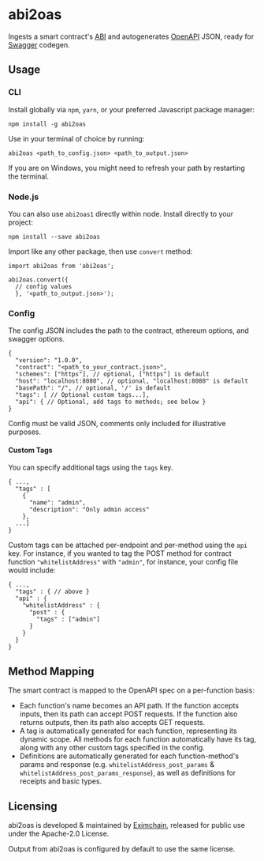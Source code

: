# abi2oas
Ingests a smart contract's [ABI](https://solidity.readthedocs.io/en/develop/abi-spec.html) and autogenerates [OpenAPI](https://swagger.io/specification/) JSON, ready for [Swagger](https://swagger.io/) codegen.

## Usage
### CLI
Install globally via `npm`, `yarn`, or your preferred Javascript package manager:

```
npm install -g abi2oas
```

Use in your terminal of choice by running:

```
abi2oas <path_to_config.json> <path_to_output.json>
```

If you are on Windows, you might need to refresh your path by restarting the terminal.

### Node.js
You can also use `abi2oas1` directly within node.  Install directly to your project:

```
npm install --save abi2oas
```

Import like any other package, then use `convert` method:
```nodejs
import abi2oas from 'abi2oas';

abi2oas.convert({
  // config values
  }, '<path_to_output.json>');
```

### Config
The config JSON includes the path to the contract, ethereum options, and swagger options.  

```
{
  "version": "1.0.0",
  "contract": "<path_to_your_contract.json>",
  "schemes": ["https"], // optional, ["https"] is default
  "host": "localhost:8080", // optional, "localhost:8080" is default
  "basePath": "/", // optional, '/' is default
  "tags": [ // Optional custom tags...],
  "api": { // Optional, add tags to methods; see below }
}
```
Config must be valid JSON, comments only included for illustrative purposes.

#### Custom Tags
You can specify additional tags using the `tags` key.  

```
{ ...,
  "tags" : [
    {
      "name": "admin",
      "description": "Only admin access"
    },
  ...]
}
```

Custom tags can be attached per-endpoint and per-method using the `api` key.  For instance, if you wanted to tag the POST method for contract function `"whitelistAddress"` with `"admin"`, for instance, your config file would include:

```
{ ...,
  "tags" : { // above }
  "api" : {
    "whitelistAddress" : {
      "post" : {
        "tags" : ["admin"]
      }
    }
  }
}
```

## Method Mapping
The smart contract is mapped to the OpenAPI spec on a per-function basis:  

- Each function's name becomes an API path.  If the function accepts inputs, then its path can accept POST requests.  If the function also returns outputs, then its path also accepts GET requests.  
- A tag is automatically generated for each function, representing its dynamic scope.  All methods for each function automatically have its tag, along with any other custom tags specified in the config.
- Definitions are automatically generated for each function-method's params and response (e.g. `whitelistAddress_post_params` & `whitelistAddress_post_params_response`), as well as definitions for receipts and basic types.

## Licensing
abi2oas is developed & maintained by [Eximchain](https://eximchain.com/), released for public use under the Apache-2.0 License.

Output from abi2oas is configured by default to use the same license.